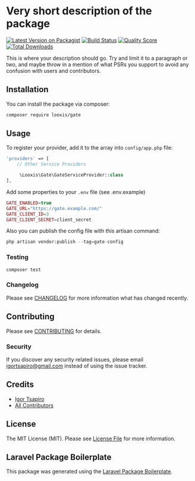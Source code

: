 # Very short description of the package

[![Latest Version on Packagist](https://img.shields.io/packagist/v/looxis/gate.svg?style=flat-square)](https://packagist.org/packages/looxis/gate)
[![Build Status](https://img.shields.io/travis/looxis/gate/master.svg?style=flat-square)](https://travis-ci.org/looxis/gate)
[![Quality Score](https://img.shields.io/scrutinizer/g/looxis/gate.svg?style=flat-square)](https://scrutinizer-ci.com/g/looxis/gate)
[![Total Downloads](https://img.shields.io/packagist/dt/looxis/gate.svg?style=flat-square)](https://packagist.org/packages/looxis/gate)

This is where your description should go. Try and limit it to a paragraph or two, and maybe throw in a mention of what PSRs you support to avoid any confusion with users and contributors.

## Installation

You can install the package via composer:

```bash
composer require looxis/gate
```

## Usage


To register your provider, add it to the array into `config/app.php` file:
```php
'providers' => [
    // Other Service Providers

     \Looxis\Gate\GateServiceProvider::class
],
```


Add some properties to your `.env` file (see .env.example)
```php
GATE_ENABLED=true
GATE_URL="https://gate.example.com/"
GATE_CLIENT_ID=3
GATE_CLIENT_SECRET=client_secret
```

Also you can publish the config file with this artisan command:
``` php
php artisan vendor:publish --tag=gate-config
```

### Testing

``` bash
composer test
```

### Changelog

Please see [CHANGELOG](CHANGELOG.md) for more information what has changed recently.

## Contributing

Please see [CONTRIBUTING](CONTRIBUTING.md) for details.

### Security

If you discover any security related issues, please email igortsapiro@gmail.com instead of using the issue tracker.

## Credits

- [Igor Tsapiro](https://github.com/looxis)
- [All Contributors](../../contributors)

## License

The MIT License (MIT). Please see [License File](LICENSE.md) for more information.

## Laravel Package Boilerplate

This package was generated using the [Laravel Package Boilerplate](https://laravelpackageboilerplate.com).